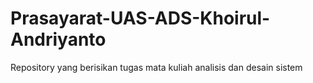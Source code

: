 # Prasayarat-UAS-ADS-Khoirul-Andriyanto
Repository yang berisikan tugas mata kuliah analisis dan desain sistem
